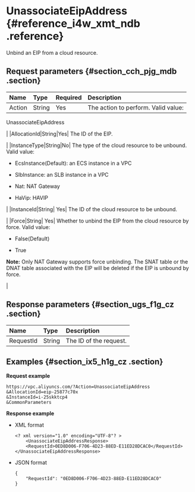# UnassociateEipAddress {#reference_i4w_xmt_ndb .reference}

Unbind an EIP from a cloud resource.

## Request parameters {#section_cch_pjg_mdb .section}

|Name|Type|Required|Description|
|:---|:---|:-------|:----------|
|Action|String|Yes| The action to perform. Valid value:

 UnassociateEipAddress

 |
|AllocationId|String|Yes| The ID of the EIP.

 |
|InstanceType|String|No| The type of the cloud resource to be unbound. Valid value:

 -   EcsInstance\(Default\): an ECS instance in a VPC

-   SlbInstance: an SLB instance in a VPC

-   Nat: NAT Gateway

-   HaVip: HAVIP


 |
|InstanceId|String| Yes| The ID of the cloud resource to be unbound.

 |
|Force|String| Yes| Whether to unbind the EIP from the cloud resource by force. Valid value:

-   False\(Default\)

-   True


 **Note:** Only NAT Gateway supports force unbinding. The SNAT table or the DNAT table associated with the EIP will be deleted if the EIP is unbound by force.

 |

## Response parameters {#section_ugs_f1g_cz .section}

|Name|Type|Description|
|:---|:---|:----------|
|RequestId|String|The ID of the request.|

## Examples {#section_ix5_h1g_cz .section}

**Request example**

``` {#createVPCpub}
https://vpc.aliyuncs.com/?Action=UnassociateEipAddress
&AllocationId=eip-25877c70x
&InstanceId=i-25skktcp4
&CommonParameters
```

**Response example**

-   XML format

    ```
    <? xml version="1.0" encoding="UTF-8"? >
    	<UnassociateEipAddressResponse>
    	<RequestId>0ED8D006-F706-4D23-88ED-E11ED28DCAC0</RequestId>
    </UnassociateEipAddressResponse>
    ```

-   JSON format

    ```
    { 
        "RequestId": "0ED8D006-F706-4D23-88ED-E11ED28DCAC0"
    }
    ```


